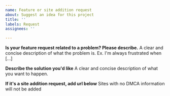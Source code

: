 ```yaml
---
name: Feature or site addition request
about: Suggest an idea for this project
title: ''
labels: Request
assignees: ''

---
```


**Is your feature request related to a problem? Please describe.**
A clear and concise description of what the problem is. Ex. I'm always frustrated when [...]

**Describe the solution you'd like**
A clear and concise description of what you want to happen.

**If it's a site addition request, add url below**
Sites with no DMCA information will not be added
